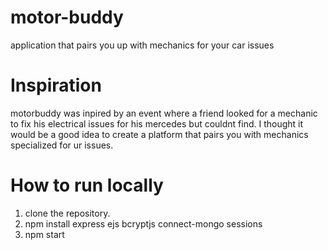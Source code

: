 # motor-buddy
application that pairs you up with mechanics for your car issues

# Inspiration
motorbuddy was inpired by an event where a friend looked for a mechanic to fix his electrical issues for his mercedes but couldnt find. I thought it would be a good idea to create a platform that pairs you with mechanics specialized for ur issues.

# How to run locally
1. clone the repository.
2. npm install express ejs bcryptjs connect-mongo sessions
3. npm start
